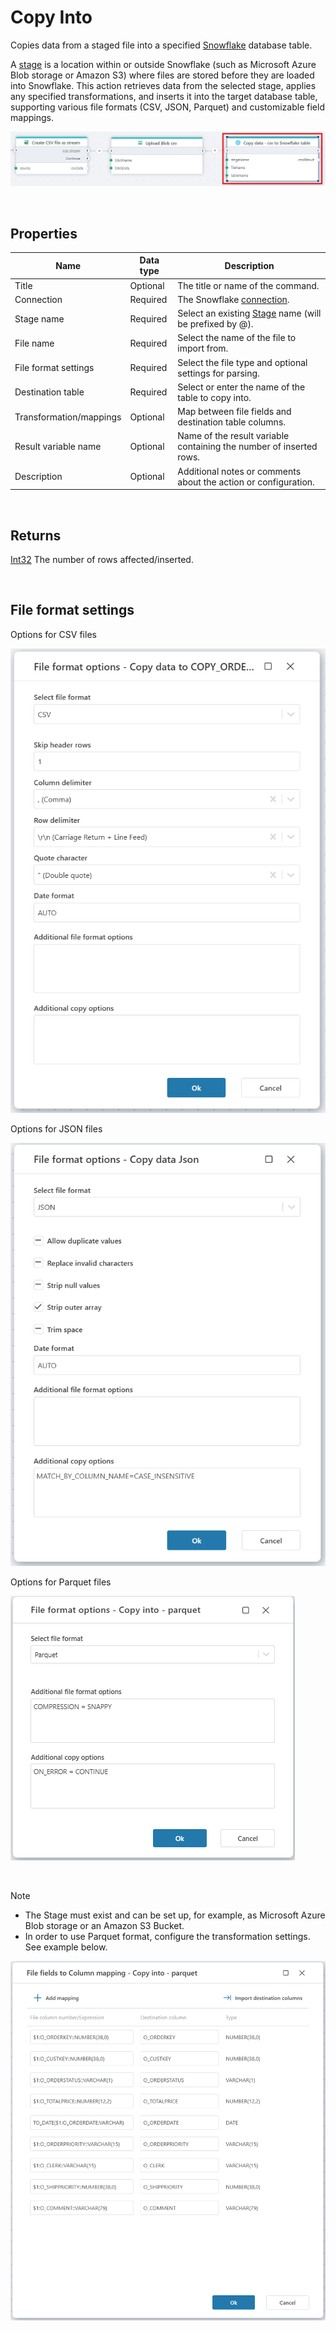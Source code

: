 # Copy Into

Copies data from a staged file into a specified [Snowflake](https://docs.snowflake.com/en/user-guide-getting-started) database table.  

A [stage](https://docs.snowflake.com/en/sql-reference/sql/create-stage) is a location within or outside Snowflake (such as Microsoft Azure Blob storage or Amazon S3) where files are stored before they are loaded into Snowflake. This action retrieves data from the selected stage, applies any specified transformations, and inserts it into the target database table, supporting various file formats (CSV, JSON, Parquet) and customizable field mappings.

![img](../../../../images/flow/snowflake-copy-data.png)

<br/>

## Properties

| Name                      | Data type | Description                                                                                         |
|---------------------------|-----------|-----------------------------------------------------------------------------------------------------|
| Title                     | Optional  | The title or name of the command.                                                                   |
| Connection                | Required  | The Snowflake [connection](./connecting-to-snowflake.md).                                          |
| Stage name                | Required  | Select an existing [Stage](https://docs.snowflake.com/en/sql-reference/sql/create-stage) name (will be prefixed by @).                                             |
| File name                 | Required  | Select the name of the file to import from.                                                        |
| File format settings      | Required  | Select the file type and optional settings for parsing.                                                |
| Destination table         | Required  | Select or enter the name of the table to copy into.                                                |
| Transformation/mappings   | Optional  | Map between file fields and destination table columns.      |
| Result variable name      | Optional  | Name of the result variable containing the number of inserted rows.                                 |
| Description               | Optional  | Additional notes or comments about the action or configuration.                                     |

<br/>

## Returns 

[Int32](https://learn.microsoft.com/en-us/dotnet/api/system.int32) The number of rows affected/inserted.

<br/>

## File format settings 

Options for CSV files

![img](../../../../images/flow/snowflake-copy-data2.png)

Options for JSON files

![img](../../../../images/flow/snowflake-copy-data3.png)

Options for Parquet files

![img](../../../../images/flow/snowflake-copy-data4.png)

<br/>

> [!NOTE]
>
>- The Stage must exist and can be set up, for example, as Microsoft Azure Blob storage or an Amazon S3 Bucket.
>- In order to use Parquet format, configure the transformation settings. See example below.


![img](../../../../images/flow/snowflake-copy-data1.png)

